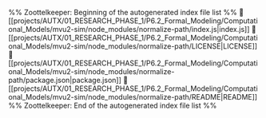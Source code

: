 %% Zoottelkeeper: Beginning of the autogenerated index file list  %%
📄 [[projects/AUTX/01_RESEARCH_PHASE_1/P6.2_Formal_Modeling/Computational_Models/mvu2-sim/node_modules/normalize-path/index.js|index.js]]
📄 [[projects/AUTX/01_RESEARCH_PHASE_1/P6.2_Formal_Modeling/Computational_Models/mvu2-sim/node_modules/normalize-path/LICENSE|LICENSE]]
📄 [[projects/AUTX/01_RESEARCH_PHASE_1/P6.2_Formal_Modeling/Computational_Models/mvu2-sim/node_modules/normalize-path/package.json|package.json]]
📄 [[projects/AUTX/01_RESEARCH_PHASE_1/P6.2_Formal_Modeling/Computational_Models/mvu2-sim/node_modules/normalize-path/README|README]]
%% Zoottelkeeper: End of the autogenerated index file list  %%

